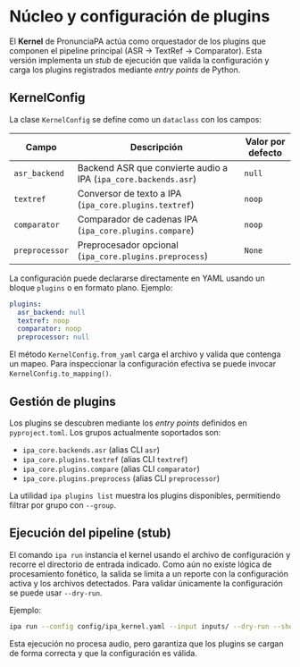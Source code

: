 # Núcleo y configuración de plugins

El **Kernel** de PronunciaPA actúa como orquestador de los plugins que
componen el pipeline principal (ASR → TextRef → Comparator). Esta versión
implementa un *stub* de ejecución que valida la configuración y carga los
plugins registrados mediante *entry points* de Python.

## KernelConfig

La clase `KernelConfig` se define como un `dataclass` con los campos:

| Campo         | Descripción                                             | Valor por defecto |
|---------------|---------------------------------------------------------|-------------------|
| `asr_backend` | Backend ASR que convierte audio a IPA (`ipa_core.backends.asr`) | `null`            |
| `textref`     | Conversor de texto a IPA (`ipa_core.plugins.textref`)   | `noop`            |
| `comparator`  | Comparador de cadenas IPA (`ipa_core.plugins.compare`)  | `noop`            |
| `preprocessor`| Preprocesador opcional (`ipa_core.plugins.preprocess`)  | `None`            |

La configuración puede declararse directamente en YAML usando un bloque
`plugins` o en formato plano. Ejemplo:

```yaml
plugins:
  asr_backend: null
  textref: noop
  comparator: noop
  preprocessor: null
```

El método `KernelConfig.from_yaml` carga el archivo y valida que contenga un
mapeo. Para inspeccionar la configuración efectiva se puede invocar
`KernelConfig.to_mapping()`.

## Gestión de plugins

Los plugins se descubren mediante los *entry points* definidos en
`pyproject.toml`. Los grupos actualmente soportados son:

- `ipa_core.backends.asr` (alias CLI `asr`)
- `ipa_core.plugins.textref` (alias CLI `textref`)
- `ipa_core.plugins.compare` (alias CLI `comparator`)
- `ipa_core.plugins.preprocess` (alias CLI `preprocessor`)

La utilidad `ipa plugins list` muestra los plugins disponibles, permitiendo
filtrar por grupo con `--group`.

## Ejecución del pipeline (stub)

El comando `ipa run` instancia el kernel usando el archivo de configuración y
recorre el directorio de entrada indicado. Como aún no existe lógica de
procesamiento fonético, la salida se limita a un reporte con la configuración
activa y los archivos detectados. Para validar únicamente la configuración se
puede usar `--dry-run`.

Ejemplo:

```bash
ipa run --config config/ipa_kernel.yaml --input inputs/ --dry-run --show-config
```

Esta ejecución no procesa audio, pero garantiza que los plugins se cargan de
forma correcta y que la configuración es válida.
